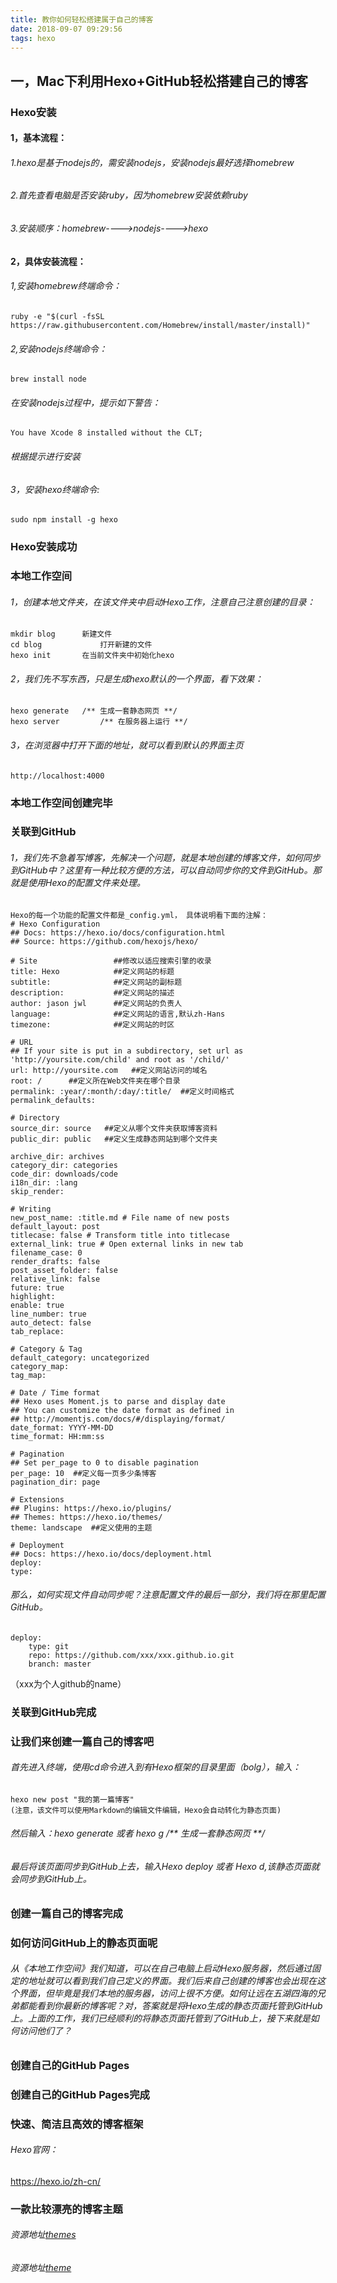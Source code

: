 ```yaml
---
title: 教你如何轻松搭建属于自己的博客
date: 2018-09-07 09:29:56
tags: hexo
---
```


## 一，Mac下利用Hexo+GitHub轻松搭建自己的博客
### Hexo安装
#### 1，基本流程：
###### 1.hexo是基于nodejs的，需安装nodejs，安装nodejs最好选择homebrew
###### 2.首先查看电脑是否安装ruby，因为homebrew安装依赖ruby
###### 3.安装顺序：homebrew---->nodejs---->hexo
#### 2，具体安装流程：
###### 1,安装homebrew终端命令：	 
                  
    ruby -e "$(curl -fsSL https://raw.githubusercontent.com/Homebrew/install/master/install)"
###### 2,安装nodejs终端命令：

	brew install node
	
###### 在安装nodejs过程中，提示如下警告：
	You have Xcode 8 installed without the CLT;
###### 根据提示进行安装
		
###### 3，安装hexo终端命令:

	sudo npm install -g hexo
### Hexo安装成功

### 本地工作空间
###### 1，创建本地文件夹，在该文件夹中启动Hexo工作，注意自己注意创建的目录：
	mkdir blog 		新建文件
	cd blog 			打开新建的文件
	hexo init		在当前文件夹中初始化hexo
###### 2，我们先不写东西，只是生成hexo默认的一个界面，看下效果：
	hexo generate 	/** 生成一套静态网页 **/
	hexo server 		/** 在服务器上运行 **/
###### 3，在浏览器中打开下面的地址，就可以看到默认的界面主页
	http://localhost:4000
### 本地工作空间创建完毕

### 关联到GitHub
###### 1，我们先不急着写博客，先解决一个问题，就是本地创建的博客文件，如何同步到GitHub中？这里有一种比较方便的方法，可以自动同步你的文件到GitHub。那就是使用Hexo的配置文件来处理。
	Hexo的每一个功能的配置文件都是_config.yml， 具体说明看下面的注解：
	# Hexo Configuration
	## Docs: https://hexo.io/docs/configuration.html
	## Source: https://github.com/hexojs/hexo/
 
	# Site                 ##修改以适应搜索引擎的收录
	title: Hexo            ##定义网站的标题
	subtitle:              ##定义网站的副标题
	description:           ##定义网站的描述
	author: jason jwl      ##定义网站的负责人
	language:              ##定义网站的语言,默认zh-Hans
	timezone:              ##定义网站的时区
 
	# URL
	## If your site is put in a subdirectory, set url as 'http://yoursite.com/child' and root as '/child/'
	url: http://yoursite.com   ##定义网站访问的域名
	root: /      ##定义所在Web文件夹在哪个目录
	permalink: :year/:month/:day/:title/  ##定义时间格式
	permalink_defaults:
 
	# Directory
	source_dir: source   ##定义从哪个文件夹获取博客资料
	public_dir: public   ##定义生成静态网站到哪个文件夹
 
	archive_dir: archives
	category_dir: categories
	code_dir: downloads/code
	i18n_dir: :lang
	skip_render:
 
	# Writing
	new_post_name: :title.md # File name of new posts
	default_layout: post
	titlecase: false # Transform title into titlecase
	external_link: true # Open external links in new tab
	filename_case: 0
	render_drafts: false
	post_asset_folder: false
	relative_link: false
	future: true
	highlight:
  	enable: true
  	line_number: true
  	auto_detect: false
  	tab_replace:
 
	# Category & Tag
	default_category: uncategorized
	category_map:
	tag_map:
 
	# Date / Time format
	## Hexo uses Moment.js to parse and display date
	## You can customize the date format as defined in
	## http://momentjs.com/docs/#/displaying/format/
	date_format: YYYY-MM-DD
	time_format: HH:mm:ss
 
	# Pagination
	## Set per_page to 0 to disable pagination
	per_page: 10  ##定义每一页多少条博客
	pagination_dir: page
 
	# Extensions
	## Plugins: https://hexo.io/plugins/
	## Themes: https://hexo.io/themes/
	theme: landscape  ##定义使用的主题
 
	# Deployment
	## Docs: https://hexo.io/docs/deployment.html
	deploy:
  	type:
###### 那么，如何实现文件自动同步呢？注意配置文件的最后一部分，我们将在那里配置GitHub。
	deploy:
  		type: git
  		repo: https://github.com/xxx/xxx.github.io.git
  		branch: master
  （xxx为个人github的name）
### 关联到GitHub完成

### 让我们来创建一篇自己的博客吧
###### 首先进入终端，使用cd命令进入到有Hexo框架的目录里面（bolg），输入：
	hexo new post "我的第一篇博客"
	(注意，该文件可以使用Markdown的编辑文件编辑，Hexo会自动转化为静态页面)
###### 然后输入：hexo generate 或者 hexo g 	/** 生成一套静态网页 **/
###### 最后将该页面同步到GitHub上去，输入Hexo deploy 或者 Hexo d,该静态页面就会同步到GitHub上。
### 创建一篇自己的博客完成

### 如何访问GitHub上的静态页面呢
###### 从《本地工作空间》我们知道，可以在自己电脑上启动Hexo服务器，然后通过固定的地址就可以看到我们自己定义的界面。我们后来自己创建的博客也会出现在这个界面，但毕竟是我们本地的服务器，访问上很不方便。如何让远在五湖四海的兄弟都能看到你最新的博客呢？对，答案就是将Hexo生成的静态页面托管到GitHub上。上面的工作，我们已经顺利的将静态页面托管到了GitHub上，接下来就是如何访问他们了？
### 创建自己的GitHub Pages
### 创建自己的GitHub Pages完成

### 快速、简洁且高效的博客框架
###### Hexo官网：
https://hexo.io/zh-cn/

### 一款比较漂亮的博客主题
###### 资源地址[themes](https://hexo.io/themes/)
###### 资源地址[theme](https://chaoo.oschina.io)
	
 





	





	

